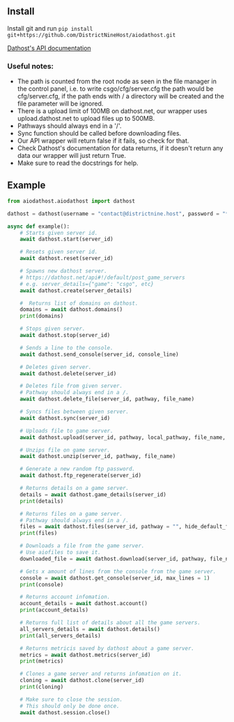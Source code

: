 ## Install
Install git and run `pip install git+https://github.com/DistrictNineHost/aiodathost.git`

[Dathost's API documentation](https://dathost.net/api)

### Useful notes:
- The path is counted from the root node as seen in the file manager in the control panel, i.e. to write csgo/cfg/server.cfg the path would be cfg/server.cfg, if the path ends with / a directory will be created and the file parameter will be ignored.
- There is a upload limit of 100MB on dathost.net, our wrapper uses upload.dathost.net to upload files up to 500MB.
- Pathways should always end in a '/'.
- Sync function should be called before downloading files.
- Our API wrapper will return false if it fails, so check for that.
- Check Dathost's documentation for data returns, if it doesn't return any data our wrapper will just return True.
- Make sure to read the docstrings for help.

## Example
```python
from aiodathost.aiodathost import dathost

dathost = dathost(username = "contact@districtnine.host", password = "********", route = "https://dathost.net/api/0.1")

async def example():
    # Starts given server id.
    await dathost.start(server_id)

    # Resets given server id.
    await dathost.reset(server_id)

    # Spawns new dathost server.
    # https://dathost.net/api#!/default/post_game_servers
    # e.g. server_details={"game": "csgo", etc}
    await dathost.create(server_details)

    #  Returns list of domains on dathost.
    domains = await dathost.domains()
    print(domains)

    # Stops given server.
    await dathost.stop(server_id)

    # Sends a line to the console.
    await dathost.send_console(server_id, console_line)

    # Deletes given server.
    await dathost.delete(server_id)

    # Deletes file from given server.
    # Pathway should always end in a /.
    await dathost.delete_file(server_id, pathway, file_name)

    # Syncs files between given server.
    await dathost.sync(server_id)

    # Uploads file to game server.
    await dathost.upload(server_id, pathway, local_pathway, file_name, upload_route = "https://upload.dathost.net/api/0.1")

    # Unzips file on game server.
    await dathost.unzip(server_id, pathway, file_name)

    # Generate a new random ftp password.
    await dathost.ftp_regenerate(server_id)

    # Returns details on a game server.
    details = await dathost.game_details(server_id)
    print(details)

    # Returns files on a game server.
    # Pathway should always end in a /.
    files = await dathost.files(server_id, pathway = "", hide_default_files = False, with_filesizes = False)
    print(files)

    # Downloads a file from the game server.
    # Use aiofiles to save it.
    downloaded_file = await dathost.download(server_id, pathway, file_name)

    # Gets x amount of lines from the console from the game server.
    console = await dathost.get_console(server_id, max_lines = 1)
    print(console)

    # Returns account infomation.
    account_details = await dathost.account()
    print(account_details)

    # Returns full list of details about all the game servers.
    all_servers_details = await dathost.details()
    print(all_servers_details)

    # Returns metricis saved by dathost about a game server.
    metrics = await dathost.metrics(server_id)
    print(metrics)

    # Clones a game server and returns infomation on it.
    cloning = await dathost.clone(server_id)
    print(cloning)

    # Make sure to close the session.
    # This should only be done once.
    await dathost.session.close()
```

